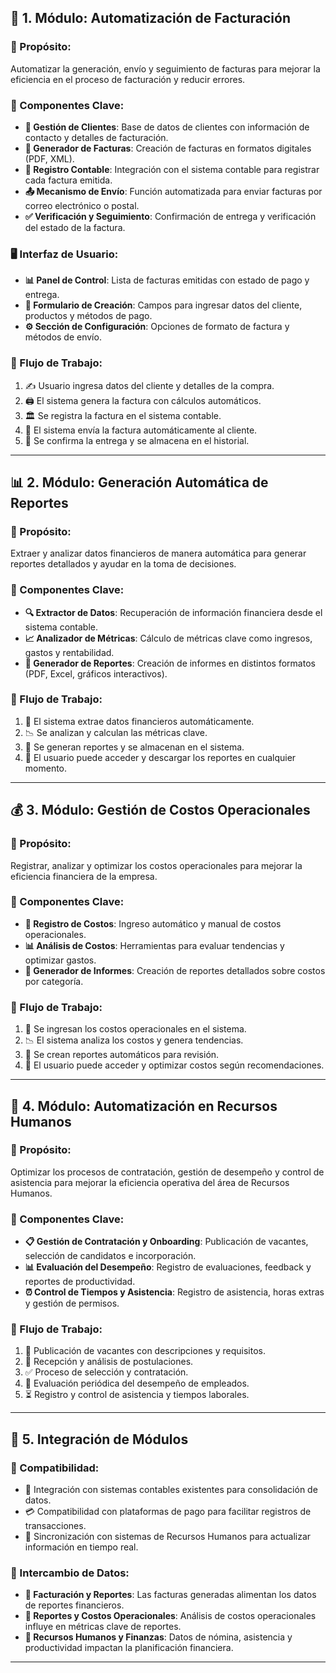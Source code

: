 ## 🏦 1. Módulo: Automatización de Facturación  
### 🎯 Propósito:  
Automatizar la generación, envío y seguimiento de facturas para mejorar la eficiencia en el proceso de facturación y reducir errores.  

### 🔹 Componentes Clave:  
- **📁 Gestión de Clientes**: Base de datos de clientes con información de contacto y detalles de facturación.  
- **🧾 Generador de Facturas**: Creación de facturas en formatos digitales (PDF, XML).  
- **📒 Registro Contable**: Integración con el sistema contable para registrar cada factura emitida.  
- **📤 Mecanismo de Envío**: Función automatizada para enviar facturas por correo electrónico o postal.  
- **✅ Verificación y Seguimiento**: Confirmación de entrega y verificación del estado de la factura.  

### 🖥️ Interfaz de Usuario:  
- **📊 Panel de Control**: Lista de facturas emitidas con estado de pago y entrega.  
- **📝 Formulario de Creación**: Campos para ingresar datos del cliente, productos y métodos de pago.  
- **⚙️ Sección de Configuración**: Opciones de formato de factura y métodos de envío.  

### 🔄 Flujo de Trabajo:  
1. ✍️ Usuario ingresa datos del cliente y detalles de la compra.  
2. 🖨️ El sistema genera la factura con cálculos automáticos.  
3. 🏛️ Se registra la factura en el sistema contable.  
4. 📩 El sistema envía la factura automáticamente al cliente.  
5. 📑 Se confirma la entrega y se almacena en el historial.  

---

## 📊 2. Módulo: Generación Automática de Reportes  
### 🎯 Propósito:  
Extraer y analizar datos financieros de manera automática para generar reportes detallados y ayudar en la toma de decisiones.  

### 🔹 Componentes Clave:  
- **🔍 Extractor de Datos**: Recuperación de información financiera desde el sistema contable.  
- **📈 Analizador de Métricas**: Cálculo de métricas clave como ingresos, gastos y rentabilidad.  
- **📑 Generador de Reportes**: Creación de informes en distintos formatos (PDF, Excel, gráficos interactivos).  

### 🔄 Flujo de Trabajo:  
1. 🔄 El sistema extrae datos financieros automáticamente.  
2. 📉 Se analizan y calculan las métricas clave.  
3. 📃 Se generan reportes y se almacenan en el sistema.  
4. 📂 El usuario puede acceder y descargar los reportes en cualquier momento.  

---

## 💰 3. Módulo: Gestión de Costos Operacionales  
### 🎯 Propósito:  
Registrar, analizar y optimizar los costos operacionales para mejorar la eficiencia financiera de la empresa.  

### 🔹 Componentes Clave:  
- **📌 Registro de Costos**: Ingreso automático y manual de costos operacionales.  
- **📊 Análisis de Costos**: Herramientas para evaluar tendencias y optimizar gastos.  
- **📜 Generador de Informes**: Creación de reportes detallados sobre costos por categoría.  

### 🔄 Flujo de Trabajo:  
1. 💾 Se ingresan los costos operacionales en el sistema.  
2. 📉 El sistema analiza los costos y genera tendencias.  
3. 📑 Se crean reportes automáticos para revisión.  
4. 📌 El usuario puede acceder y optimizar costos según recomendaciones.  

---

## 🏢 4. Módulo: Automatización en Recursos Humanos  
### 🎯 Propósito:  
Optimizar los procesos de contratación, gestión de desempeño y control de asistencia para mejorar la eficiencia operativa del área de Recursos Humanos.  

### 🔹 Componentes Clave:  
- **📋 Gestión de Contratación y Onboarding**: Publicación de vacantes, selección de candidatos e incorporación.  
- **📊 Evaluación del Desempeño**: Registro de evaluaciones, feedback y reportes de productividad.  
- **⏰ Control de Tiempos y Asistencia**: Registro de asistencia, horas extras y gestión de permisos.  

### 🔄 Flujo de Trabajo:  
1. 📢 Publicación de vacantes con descripciones y requisitos.  
2. 📩 Recepción y análisis de postulaciones.  
3. ✅ Proceso de selección y contratación.  
4. 📑 Evaluación periódica del desempeño de empleados.  
5. ⏳ Registro y control de asistencia y tiempos laborales.  

---

## 🔗 5. Integración de Módulos  
### 🔄 Compatibilidad:  
- 🔗 Integración con sistemas contables existentes para consolidación de datos.  
- 💳 Compatibilidad con plataformas de pago para facilitar registros de transacciones.  
- 🔄 Sincronización con sistemas de Recursos Humanos para actualizar información en tiempo real.  

### 🔀 Intercambio de Datos:  
- **🧾 Facturación y Reportes**: Las facturas generadas alimentan los datos de reportes financieros.  
- **📑 Reportes y Costos Operacionales**: Análisis de costos operacionales influye en métricas clave de reportes.  
- **👥 Recursos Humanos y Finanzas**: Datos de nómina, asistencia y productividad impactan la planificación financiera.  

---

 

